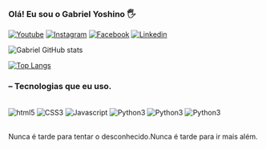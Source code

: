 ### Olá! Eu sou o Gabriel Yoshino 🖐

[![Youtube](https://img.shields.io/badge/YouTube-FF0000?style=for-the-badge&logo=youtube&logoColor=white)](https://www.youtube.com/channel/UCfHlsbPcM_9bDVDwLEkyKbA)
[![Instagram](https://img.shields.io/badge/Instagram-E4405F?style=for-the-badge&logo=instagram&logoColor=white)](https://www.instagram.com/programador__jr/)
[![Facebook](https://img.shields.io/badge/Facebook-1877F2?style=for-the-badge&logo=facebook&logoColor=white)](https://www.facebook.com/gabriel.yoshino.5/)
[![Linkedin](https://img.shields.io/badge/LinkedIn-0077B5?style=for-the-badge&logo=linkedin&logoColor=white)](https://www.linkedin.com/in/gabriel-yoshino-bb1960217/)

![Gabriel GitHub stats](https://github-readme-stats.vercel.app/api?username=Gabrielhyds&show_icons=true&theme=dark)

[![Top Langs](https://github-readme-stats.vercel.app/api/top-langs/?username=Gabrielhyds)](https://github.com/Gabrielhyds/github-readme-stats)


### – Tecnologias que eu uso.

<div style="display:inline_block"><br/>
    <img style="center" src="https://img.shields.io/badge/HTML5-E34F26?style=for-the-badge&logo=html5&logoColor=white" alt="html5">
    <img style="center" src="https://img.shields.io/badge/CSS3-1572B6?style=for-the-badge&logo=css3&logoColor=white" alt="CSS3">
    <img style="center" src="https://img.shields.io/badge/JavaScript-F7DF1E?style=for-the-badge&logo=javascript&logoColor=black" alt="Javascript">
     <img style="center" src="https://img.shields.io/badge/Python-14354C?style=for-the-badge&logo=python&logoColor=white" alt="Python3">
     <img style="center" src="https://img.shields.io/badge/C-00599C?style=for-the-badge&logo=c&logoColor=white" alt="Python3">
      <img style="center" src="https://img.shields.io/badge/Dart-0175C2?style=for-the-badge&logo=dart&logoColor=white" alt="Python3">
</div><br/>

Nunca é tarde para tentar o desconhecido.Nunca é tarde para ir mais além.

